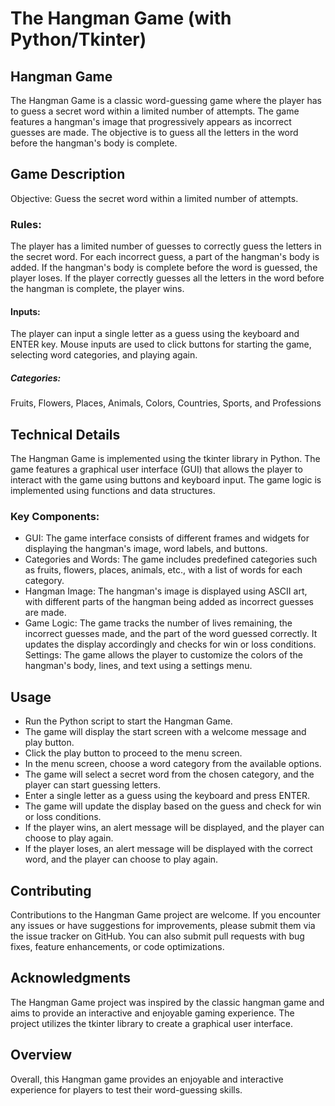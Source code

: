 # The Hangman Game (with Python/Tkinter)


## Hangman Game
The Hangman Game is a classic word-guessing game where the player has to guess a secret word within a limited number of attempts. The game features a hangman's image that progressively appears as incorrect guesses are made. The objective is to guess all the letters in the word before the hangman's body is complete.

## Game Description
Objective: Guess the secret word within a limited number of attempts.

### Rules:

The player has a limited number of guesses to correctly guess the letters in the secret word.
For each incorrect guess, a part of the hangman's body is added.
If the hangman's body is complete before the word is guessed, the player loses.
If the player correctly guesses all the letters in the word before the hangman is complete, the player wins.
#### Inputs:

The player can input a single letter as a guess using the keyboard and ENTER key.
Mouse inputs are used to click buttons for starting the game, selecting word categories, and playing again.
##### Categories:
Fruits, Flowers, Places, Animals, Colors, Countries, Sports, and Professions

## Technical Details
The Hangman Game is implemented using the tkinter library in Python. The game features a graphical user interface (GUI) that allows the player to interact with the game using buttons and keyboard input. The game logic is implemented using functions and data structures.

### Key Components:

- GUI: The game interface consists of different frames and widgets for displaying the hangman's image, word labels, and buttons.
- Categories and Words: The game includes predefined categories such as fruits, flowers, places, animals, etc., with a list of words for each category.
- Hangman Image: The hangman's image is displayed using ASCII art, with different parts of the hangman being added as incorrect guesses are made.
- Game Logic: The game tracks the number of lives remaining, the incorrect guesses made, and the part of the word guessed correctly. It updates the display accordingly and checks for win or loss conditions.
Settings: The game allows the player to customize the colors of the hangman's body, lines, and text using a settings menu.


## Usage
- Run the Python script to start the Hangman Game.
- The game will display the start screen with a welcome message and play button.
- Click the play button to proceed to the menu screen.
- In the menu screen, choose a word category from the available options.
- The game will select a secret word from the chosen category, and the player can start guessing letters.
- Enter a single letter as a guess using the keyboard and press ENTER.
- The game will update the display based on the guess and check for win or loss conditions.
- If the player wins, an alert message will be displayed, and the player can choose to play again.
- If the player loses, an alert message will be displayed with the correct word, and the player can choose to play again.

## Contributing
Contributions to the Hangman Game project are welcome. If you encounter any issues or have suggestions for improvements, please submit them via the issue tracker on GitHub. You can also submit pull requests with bug fixes, feature enhancements, or code optimizations.

## Acknowledgments
The Hangman Game project was inspired by the classic hangman game and aims to provide an interactive and enjoyable gaming experience.
The project utilizes the tkinter library to create a graphical user interface.

## Overview
Overall, this Hangman game provides an enjoyable and interactive experience for players
to test their word-guessing skills.
